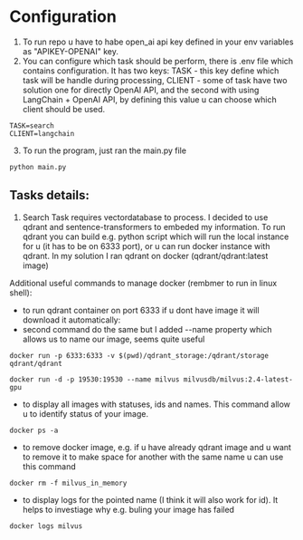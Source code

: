 # Configuration

1. To run repo u have to habe open_ai api key defined in your env variables as "APIKEY-OPENAI" key.
2. You can configure which task should be perform, there is .env file which contains configuration. It has two keys: TASK - this key define which task will be handle during processing, CLIENT - some of task have two solution one for directly OpenAI API, and the second with using LangChain + OpenAI API, by defining this value u can choose which client should be used.

```
TASK=search
CLIENT=langchain
```

3. To run the program, just ran the main.py file

```python
python main.py
```

## Tasks details:

1. Search Task requires vectordatabase to process. I decided to use qdrant and sentence-transformers to embeded my information. To run qdrant you can build e.g. python script which will run the local instance for u (it has to be on 6333 port), or u can run docker instance with qdrant. In my solution I ran qdrant on docker (qdrant/qdrant:latest image)

Additional useful commands to manage docker (rembmer to run in linux shell):

- to run qdrant container on port 6333 if u dont have image it will download it automatically:
- second command do the same but I added --name property which allows us to name our image, seems quite useful

```shell
docker run -p 6333:6333 -v $(pwd)/qdrant_storage:/qdrant/storage qdrant/qdrant

docker run -d -p 19530:19530 --name milvus milvusdb/milvus:2.4-latest-gpu
```

- to display all images with statuses, ids and names. This command allow u to identify status of your image.

```shell
docker ps -a
```

- to remove docker image, e.g. if u have already qdrant image and u want to remove it to make space for another with the same name u can use this command

```shell
docker rm -f milvus_in_memory
```

- to display logs for the pointed name (I think it will also work for id). It helps to investiage why e.g. buling your image has failed

```shell
docker logs milvus
```

